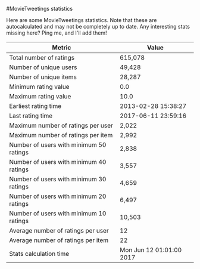 #MovieTweetings statistics

Here are some MovieTweetings statistics. Note that these are autocalculated and may not be completely up to date. Any interesting stats missing here? Ping me, and I'll add them!

Metric | Value
--- | ---
Total number of ratings                 | 615,078
Number of unique users                  | 49,428
Number of unique items                  | 28,287
Minimum rating value                    | 0.0
Maximum rating value                    | 10.0
Earliest rating time                    | 2013-02-28 15:38:27
Last rating time                        | 2017-06-11 23:59:16
Maximum number of ratings per user      | 2,022
Maximum number of ratings per item      | 2,992
Number of users with minimum 50 ratings | 2,838
Number of users with minimum 40 ratings | 3,557
Number of users with minimum 30 ratings | 4,659
Number of users with minimum 20 ratings | 6,497
Number of users with minimum 10 ratings | 10,503
Average number of ratings per user      | 12
Average number of ratings per item      | 22
Stats calculation time                  | Mon Jun 12 01:01:00 2017

